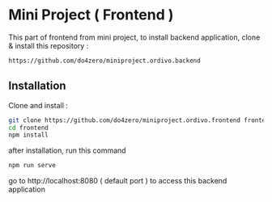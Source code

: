 # Mini Project ( Frontend )

This part of frontend from mini project, to install backend application, clone & install this repository :

```sh
https://github.com/do4zero/miniproject.ordivo.backend
```

## Installation

Clone and install :

```sh
git clone https://github.com/do4zero/miniproject.ordivo.frontend frontend
cd frontend
npm install 
```
after installation, run this command

```sh
npm run serve
```
go to http://localhost:8080 ( default port ) to access this backend application
